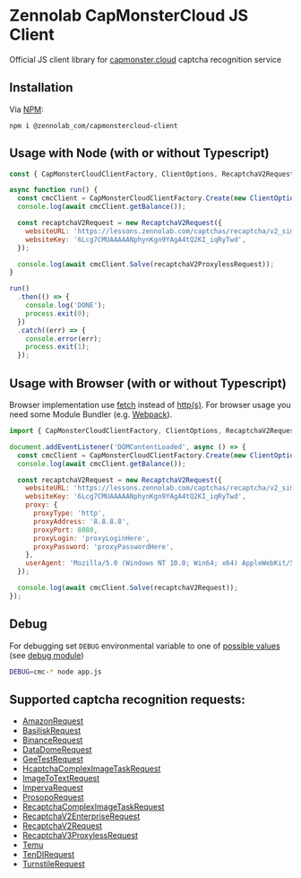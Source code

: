 # Zennolab CapMonsterCloud JS Client

Official JS client library for [capmonster.cloud](https://capmonster.cloud/) captcha recognition service

## Installation

Via [NPM](https://www.npmjs.com/package/@zennolab_com/capmonstercloud-client):

    npm i @zennolab_com/capmonstercloud-client

## Usage with Node (with or without Typescript)

```javascript
const { CapMonsterCloudClientFactory, ClientOptions, RecaptchaV2Request } = require('@zennolab_com/capmonstercloud-client');

async function run() {
  const cmcClient = CapMonsterCloudClientFactory.Create(new ClientOptions({ clientKey: '<your capmonster.cloud API key>' }));
  console.log(await cmcClient.getBalance());

  const recaptchaV2Request = new RecaptchaV2Request({
    websiteURL: 'https://lessons.zennolab.com/captchas/recaptcha/v2_simple.php?level=high',
    websiteKey: '6Lcg7CMUAAAAANphynKgn9YAgA4tQ2KI_iqRyTwd',
  });

  console.log(await cmcClient.Solve(recaptchaV2ProxylessRequest));
}

run()
  .then(() => {
    console.log('DONE');
    process.exit(0);
  })
  .catch((err) => {
    console.error(err);
    process.exit(1);
  });
```

## Usage with Browser (with or without Typescript)

Browser implementation use [fetch](https://caniuse.com/fetch) instead of [http(s)](https://nodejs.org/api/http.html).
For browser usage you need some Module Bundler (e.g. [Webpack](https://webpack.js.org/)).

```javascript
import { CapMonsterCloudClientFactory, ClientOptions, RecaptchaV2Request } from '@zennolab_com/capmonstercloud-client';

document.addEventListener('DOMContentLoaded', async () => {
  const cmcClient = CapMonsterCloudClientFactory.Create(new ClientOptions({ clientKey: '<your capmonster.cloud API key>' }));
  console.log(await cmcClient.getBalance());

  const recaptchaV2Request = new RecaptchaV2Request({
    websiteURL: 'https://lessons.zennolab.com/captchas/recaptcha/v2_simple.php?level=high',
    websiteKey: '6Lcg7CMUAAAAANphynKgn9YAgA4tQ2KI_iqRyTwd',
    proxy: {
      proxyType: 'http',
      proxyAddress: '8.8.8.8',
      proxyPort: 8080,
      proxyLogin: 'proxyLoginHere',
      proxyPassword: 'proxyPasswordHere',
    },
    userAgent: 'Mozilla/5.0 (Windows NT 10.0; Win64; x64) AppleWebKit/537.36 (KHTML, like Gecko) Chrome/81.0.4044.132 Safari/537.36',
  });

  console.log(await cmcClient.Solve(recaptchaV2Request));
});
```

## Debug

For debugging set `DEBUG` environmental variable to one of [possible values](/src/Logger.ts) (see [debug module](https://www.npmjs.com/package/debug))

```bash
DEBUG=cmc-* node app.js
```

## Supported captcha recognition requests:

- [AmazonRequest](https://zenno.link/doc-amazon-en)
- [BasiliskRequest](https://zenno.link/doc-basilisk-en)
- [BinanceRequest](https://zenno.link/doc-binance-en)
- [DataDomeRequest](https://zenno.link/doc-datadome-en)
- [GeeTestRequest](https://zenno.link/doc-geetest-proxy-en)
- [HcaptchaComplexImageTaskRequest](https://zenno.link/doc-complextask-hc-en)
- [ImageToTextRequest](https://zenno.link/doc-ImageToTextTask-en)
- [ImpervaRequest](https://zenno.link/doc-imperva-en)
- [ProsopoRequest](https://zenno.link/doc-prosopo-en)
- [RecaptchaComplexImageTaskRequest](https://zenno.link/doc-complextask-rc-en)
- [RecaptchaV2EnterpriseRequest](https://zenno.link/doc-recaptcha2e-proxy-en)
- [RecaptchaV2Request](https://zenno.link/doc-recaptcha2-proxy-en)
- [RecaptchaV3ProxylessRequest](https://zenno.link/doc-recaptcha3-en)
- [Temu](https://zenno.link/doc-temu-en)
- [TenDIRequest](https://zenno.link/doc-tendi-en)
- [TurnstileRequest](https://zenno.link/doc-turnstile-proxy-en)
